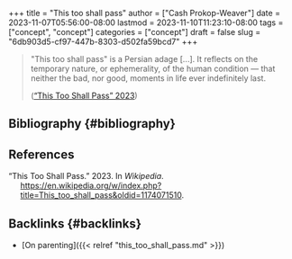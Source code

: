 +++
title = "This too shall pass"
author = ["Cash Prokop-Weaver"]
date = 2023-11-07T05:56:00-08:00
lastmod = 2023-11-10T11:23:10-08:00
tags = ["concept", "concept"]
categories = ["concept"]
draft = false
slug = "6db903d5-cf97-447b-8303-d502fa59bcd7"
+++

> "This too shall pass" is a Persian adage [...]. It reflects on the temporary nature, or ephemerality, of the human condition — that neither the bad, nor good, moments in life ever indefinitely last.
>
> (<a href="#citeproc_bib_item_1">“This Too Shall Pass” 2023</a>)


## Bibliography {#bibliography}

## References

<style>.csl-entry{text-indent: -1.5em; margin-left: 1.5em;}</style><div class="csl-bib-body">
  <div class="csl-entry"><a id="citeproc_bib_item_1"></a>“This Too Shall Pass.” 2023. In <i>Wikipedia</i>. <a href="https://en.wikipedia.org/w/index.php?title=This_too_shall_pass&oldid=1174071510">https://en.wikipedia.org/w/index.php?title=This_too_shall_pass&#38;oldid=1174071510</a>.</div>
</div>


## Backlinks {#backlinks}

-   [On parenting]({{< relref "this_too_shall_pass.md" >}})
